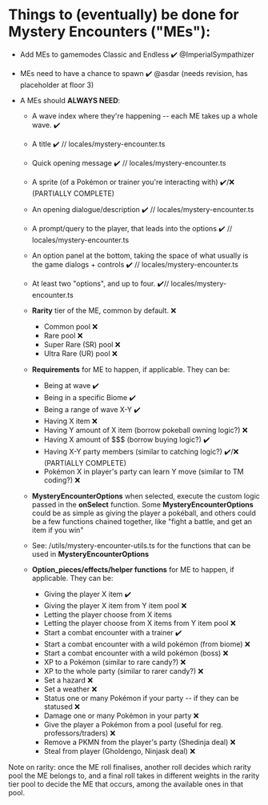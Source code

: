 # Things to (eventually) be done for Mystery Encounters ("MEs"):
- Add MEs to gamemodes Classic and Endless ✔️ @ImperialSympathizer
- MEs need to have a chance to spawn ✔️ @asdar (needs revision, has placeholder at floor 3)

- A MEs should **ALWAYS NEED**:
  - A wave index where they're happening -- each ME takes up a whole wave. ✔️
  - A title ✔️ // locales/mystery-encounter.ts
  - Quick opening message ✔️ // locales/mystery-encounter.ts
  - A sprite (of a Pokémon or trainer you're interacting with) ✔️/❌ (PARTIALLY COMPLETE)
  - An opening dialogue/description ✔️ // locales/mystery-encounter.ts
  - A prompt/query to the player, that leads into the options ✔️ // locales/mystery-encounter.ts
  - An option panel at the bottom, taking the space of what usually is the game dialogs + controls ✔️ // locales/mystery-encounter.ts
  - At least two "options", and up to four. ✔️// locales/mystery-encounter.ts
  - **Rarity** tier of the ME, common by default. ❌
    - Common pool ❌
    - Rare pool ❌
    - Super Rare (SR) pool ❌
    - Ultra Rare (UR) pool ❌

  - **Requirements** for ME to happen, if applicable. They can be: 
    - Being at wave ✔️
    - Being in a specific Biome ✔️
    - Being a range of wave X-Y ✔️
    - Having X item ❌
    - Having Y amount of X item (borrow pokeball owning logic?) ❌
    - Having X amount of $$$ (borrow buying logic?) ✔️
    - Having X-Y party members (similar to catching logic?) ✔️/❌ (PARTIALLY COMPLETE)
    - Pokémon X in player's party can learn Y move (similar to TM coding?) ❌

  - **MysteryEncounterOptions** when selected, execute the custom logic passed in the **onSelect** function. Some **MysteryEncounterOptions** could be as simple as giving the player a pokéball, and others could be a few functions chained together, like "fight a battle, and get an item if you win"
  - See: /utils/mystery-encounter-utils.ts for the functions that can be used in **MysteryEncounterOptions**

  - **Option_pieces/effects/helper functions** for ME to happen, if applicable. They can be:
    - Giving the player X item ✔️
    - Giving the player X item from Y item pool ❌
    - Letting the player choose from X items
    - Letting the player choose from X items from Y item pool ❌ 
    - Start a combat encounter with a trainer ✔️
    - Start a combat encounter with a wild pokémon (from biome) ❌
    - Start a combat encounter with a wild pokémon (boss) ❌
    - XP to a Pokémon (similar to rare candy?) ❌
    - XP to the whole party (similar to rarer candy?) ❌     
    - Set a hazard ❌
    - Set a weather ❌
    - Status one or many Pokémon if your party -- if they can be statused ❌
    - Damage one or many Pokémon in your party ❌
    - Give the player a Pokémon from a pool (useful for reg. professors/traders) ❌
    - Remove a PKMN from the player's party (Shedinja deal) ❌
    - Steal from player (Gholdengo, Ninjask deal) ❌


Note on rarity: once the ME roll finalises, another roll decides which rarity pool the ME belongs to, and a final roll takes in different weights in the rarity tier pool to decide the ME that occurs, among the available ones in that pool.